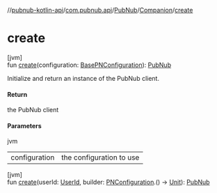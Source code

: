 //[pubnub-kotlin-api](../../../../index.md)/[com.pubnub.api](../../index.md)/[PubNub](../index.md)/[Companion](index.md)/[create](create.md)

# create

[jvm]\
fun [create](create.md)(configuration: [BasePNConfiguration](../../../../../../pubnub-core/pubnub-core-api/pubnub-core-api/com.pubnub.api.v2/-base-p-n-configuration/index.md)): [PubNub](../index.md)

Initialize and return an instance of the PubNub client.

#### Return

the PubNub client

#### Parameters

jvm

| | |
|---|---|
| configuration | the configuration to use |

[jvm]\
fun [create](create.md)(userId: [UserId](../../../../../../pubnub-core/pubnub-core-api/pubnub-core-api/com.pubnub.api/-user-id/index.md), builder: [PNConfiguration](../../-p-n-configuration/index.md).() -&gt; [Unit](https://kotlinlang.org/api/latest/jvm/stdlib/kotlin/-unit/index.html)): [PubNub](../index.md)
